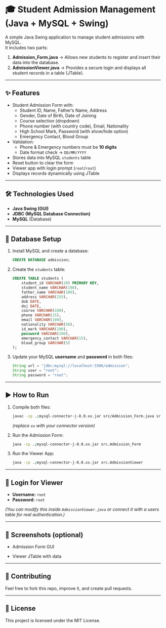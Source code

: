 # 🎓 Student Admission Management (Java + MySQL + Swing)

A simple Java Swing application to manage student admissions with MySQL.  
It includes two parts:

1. **Admission_Form.java** → Allows new students to register and insert their data into the database.  
2. **AdmissionViewer.java** → Provides a secure login and displays all student records in a table (JTable).

---

## ✨ Features
- Student Admission Form with:
  - Student ID, Name, Father’s Name, Address
  - Gender, Date of Birth, Date of Joining
  - Course selection (dropdown)
  - Phone number (with country code), Email, Nationality
  - High School Mark, Password (with show/hide option)
  - Emergency Contact, Blood Group
- Validation:
  - Phone & Emergency numbers must be **10 digits**
  - Date format check → `DD/MM/YYYY`
- Stores data into MySQL `students` table
- Reset button to clear the form
- Viewer app with login prompt (`root`/`root`)
- Displays records dynamically using JTable

---

## 🛠️ Technologies Used
- **Java Swing (GUI)**
- **JDBC (MySQL Database Connection)**
- **MySQL** (Database)

---

## 📂 Database Setup
1. Install MySQL and create a database:
   ```sql
   CREATE DATABASE admission;
   ```
2. Create the `students` table:
   ```sql
   CREATE TABLE students (
       student_id VARCHAR(20) PRIMARY KEY,
       student_name VARCHAR(100),
       father_name VARCHAR(100),
       address VARCHAR(255),
       dob DATE,
       doj DATE,
       course VARCHAR(100),
       phone VARCHAR(15),
       email VARCHAR(100),
       nationality VARCHAR(50),
       id_mark VARCHAR(100),
       password VARCHAR(100),
       emergency_contact VARCHAR(15),
       blood_group VARCHAR(5)
   );
   ```
3. Update your MySQL **username** and **password** in both files:
   ```java
   String url = "jdbc:mysql://localhost:3306/admission";
   String user = "root";
   String password = "root";
   ```

---

## ▶️ How to Run
1. Compile both files:
   ```bash
   javac -cp .;mysql-connector-j-8.0.xx.jar src/Admission_Form.java src/AdmissionViewer.java
   ```
   *(replace `xx` with your connector version)*
   
2. Run the Admission Form:
   ```bash
   java -cp .;mysql-connector-j-8.0.xx.jar src.Admission_Form
   ```
   
3. Run the Viewer App:
   ```bash
   java -cp .;mysql-connector-j-8.0.xx.jar src.AdmissionViewer
   ```

---

## 🔐 Login for Viewer
- **Username:** `root`  
- **Password:** `root`

*(You can modify this inside `AdmissionViewer.java` or connect it with a users table for real authentication.)*

---

## 📸 Screenshots (optional)
- Admission Form GUI  

- Viewer JTable with data  

---

## 🤝 Contributing
Feel free to fork this repo, improve it, and create pull requests.  

---

## 📜 License
This project is licensed under the MIT License.
